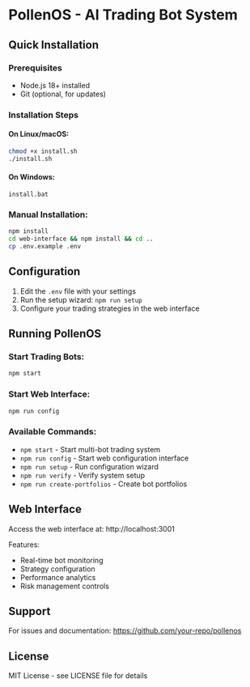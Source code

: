 # PollenOS - AI Trading Bot System

## Quick Installation

### Prerequisites
- Node.js 18+ installed
- Git (optional, for updates)

### Installation Steps

#### On Linux/macOS:
```bash
chmod +x install.sh
./install.sh
```

#### On Windows:
```batch
install.bat
```

### Manual Installation:
```bash
npm install
cd web-interface && npm install && cd ..
cp .env.example .env
```

## Configuration

1. Edit the `.env` file with your settings
2. Run the setup wizard: `npm run setup`
3. Configure your trading strategies in the web interface

## Running PollenOS

### Start Trading Bots:
```bash
npm start
```

### Start Web Interface:
```bash
npm run config
```

### Available Commands:
- `npm start` - Start multi-bot trading system
- `npm run config` - Start web configuration interface  
- `npm run setup` - Run configuration wizard
- `npm run verify` - Verify system setup
- `npm run create-portfolios` - Create bot portfolios

## Web Interface

Access the web interface at: http://localhost:3001

Features:
- Real-time bot monitoring
- Strategy configuration
- Performance analytics
- Risk management controls

## Support

For issues and documentation: https://github.com/your-repo/pollenos

## License

MIT License - see LICENSE file for details
